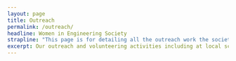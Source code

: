 ```yaml
---
layout: page
title: Outreach
permalink: /outreach/
headline: Women in Engineering Society
strapline: "This page is for detailing all the outreach work the society has done and will need help in organising in the future: to include notes on DigiMakers and visiting your old school."
excerpt: Our outreach and volunteering activities including at local schools and DigiMakers.
---
```


<!--Nothing here yet-->
